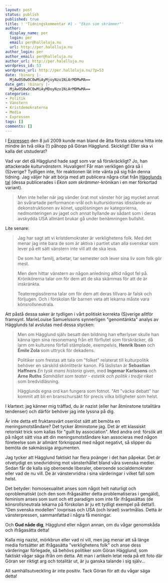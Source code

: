 ```yaml
---
layout: post
status: publish
published: true
title: ! 'Tidningskommentar #1 - "Ekon som skrämmer"'
author:
  display_name: per
  login: per
  email: per@halleluja.nu
  url: http://per.halelluja.nu
author_login: per
author_email: per@halleluja.nu
author_url: http://per.halelluja.nu
wordpress_id: 53
wordpress_url: http://per.halleluja.nu/?p=53
date: !binary |-
  MjAwOS0wOC0wMiAyMjoyNzo1NiArMDMwMA==
date_gmt: !binary |-
  MjAwOS0wOC0wMiAyMDoyNzo1NiArMDMwMA==
categories:
- Politik
- Vänstern
- Kristdemokraterna
- Media
- Expressen
tags: []
comments: []
---
```

<p>I <a href="http://www.expressen.se">Expressen</a> den 8 juli 2009 kunde man bland de åtta första sidorna hitta inte mindre än två olika (!) påhopp på Göran Hägglund. Skickligt! Eller ska vi kalla det utstuderat?</p>
<p>Vad var det då Hägglund hade sagt som var så förskräckligt? Jo, han attackerade <em>kulturvänstern</em>. Huvaligen! Får man verkligen göra så i (S)verige? Tydligen inte, för reaktionen lät inte vänta på sig från denna tidning. Jag väljer här att börja med att publicera några citat från <a href="http://www.kristdemokraterna.se/GoranHagglund/Tal/090702Almedalen.aspx">Hägglunds tal</a> (dessa publicerades i <em>Ekon som skrämmer</em>-krönikan i en mer förkortad variant).</p>
<blockquote><p>Men inte heller när jag vänder örat mot vänster hör jag mycket annat än svårartade performance-vrål och kultursidornas idisslande av dekonstruktionen av könet, upplösningen av kategorierna, nedmonteringen av jaget och annat hyllande av sådant som i deras avskydda USA allmänt brukar gå under benämningen bullshit.</p></blockquote>
<p>Lite senare:</p>
<blockquote><p>Jag har sagt att vi kristdemokrater är verklighetens folk. Med det menar jag inte bara de som är aktiva i partiet utan alla svenskar som lever på ett sätt vänstern inte vill att de ska leva.</p>
<p>De som har familj, arbetar, tar semester och lever sina liv som folk gör mest.</p>
<p>Men dem hittar vänstern av någon anledning alltid något fel på. Krönikörerna talar om för dem att de ska skämmas för att de är inskränkta.</p>
<p>Teaterregissörerna talar om för dem att deras tillvaro är falsk och förljugen. Och i förskolan får barnen veta att lekarna måste vara könsrollsneutrala.</p></blockquote>
<p>Att påstå dessa saker är tydligen i vårt politiskt korrekta (S)verige alltför framsynt. MarieLouise Samuelssons synnerligen "genomtänkta" analys av Hägglunds tal avslutas med dessa stycken:</p>
<blockquote><p>Men om Hägglund själv besatt den bildning han efterlyser skulle han känna igen sina resonemang från ett förflutet som förskräcker, då larm om kulturens förfall stämplade, exempelvis, <strong>Henrik Ibsen</strong> och <strong>Émile Zola </strong>som uttryck för dekadens.</p>
<p>Politiker som frestas att tala om "folket" relaterat till kulturpolitik behöver en särskild skönlitterär kanon. På läslistan är <strong>Sebastian Haffners</strong> <em>En tysk mans historia</em> given, med <strong>Ingemar Karlssons</strong> och <strong>Arne Ruths</strong> <em>Samhället som teater - estetik och politik i tredje riket</em> som bredvidläsning.</p>
<p>Hägglunds egna ord kan fungera som fotnot. "Att "väcka debatt" har kommit att bli en branschursäkt för precis vilka billigheter som helst.</p></blockquote>
<p>I klartext: jag känner mig träffad, du är nazist (eller har åtminstone totalitära tendenser) och därför behöver jag inte lyssna på dig.</p>
<p>Är inte detta ett fruktansvärt oseriöst sätt att bemöta en meningsmotståndare? Det tycker åtminstone jag. Det är ett klassiskt retoriskt trick som kallas för "guilt by association". Med andra ord: försök att på något sätt visa att din meningsmotståndare kan associeras med någon företeelse som är allmänt förknippad med något negativt, så slipper du bemöta de sakmässiga argumenten.</p>
<p>Jag tycker att Hägglund faktiskt har flera poänger i det han påpekar. Det <em>är</em> otvetydigt en snedvridning mot vänsterhållet bland våra svenska medier. Sedan får de kalla sig oberoende liberaler, oberoende socialdemokrater eller vad de nu vill. De är vänstervridna i sina värderingar i vilket fall som helst.</p>
<p>Det betyder: homosexualitet anses som något helt naturligt och oproblematiskt (och den som ifrågasätter detta problematiseras i gengäld), feminism anses som sunt och ett paradigm som inte får ifrågasättas (de könsrollsneutrala lekarna på förskolan är ju ett tydligt exempel på detta!). "Den svenska modellen" lovprisas och USA (och Israel) svartmålas. Detta är vänsterpressen, sammanfattad i några få meningar.</p>
<p>Och <strong>Gud nåde dig</strong>, Hägglund eller någon annan, om du vågar genomskåda och ifrågasätta detta!</p>
<p>Kalla mig nazist, mörkbrun eller vad ni vill, men jag menar att så länge media fortsätter att ifrågasätta "verklighetens folk" och anse dess värderingar förlegade, så behövs politiker som Göran Hägglund, som faktiskt vågar säga ifrån om detta. Att man i artikeln letat reda på ett foto där Göran ser riktigt arg och totalitär ut, är ju ganska talande i sig själv...</p>
<p>All samhällsutveckling är inte positiv. Tack Göran för att du vågar säga detta!</p>
